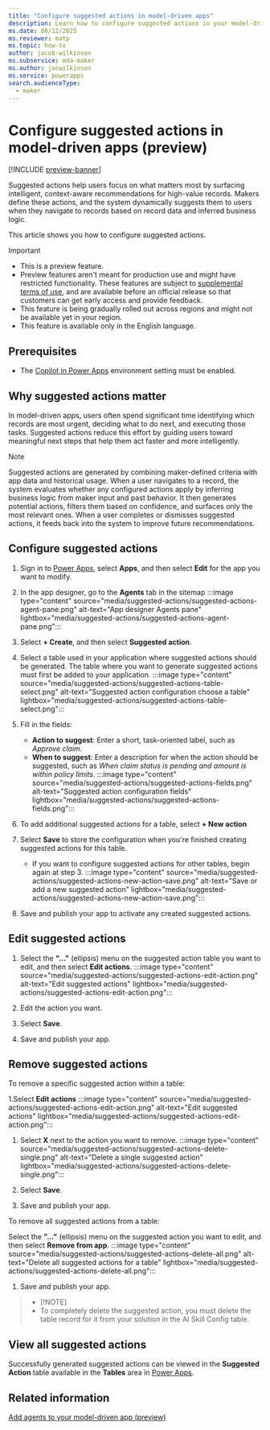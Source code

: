 ```yaml
---
title: "Configure suggested actions in model-driven apps" 
description: Learn how to configure suggested actions in your model-driven apps with Power Apps.
ms.date: 08/12/2025
ms.reviewer: matp
ms.topic: how-to
author: jacob-wilkinson
ms.subservice: mda-maker
ms.author: jacwilkinson
ms.service: powerapps
search.audienceType: 
  - maker
---
```

# Configure suggested actions in model-driven apps (preview)

[!INCLUDE [preview-banner](~/../shared-content/shared/preview-includes/preview-banner.md)]

Suggested actions help users focus on what matters most by surfacing intelligent, context-aware recommendations for high-value records. Makers define these actions, and the system dynamically suggests them to users when they navigate to records based on record data and inferred business logic.

This article shows you how to configure suggested actions.

> [!IMPORTANT]
>
> - This is a preview feature.
> - Preview features aren't meant for production use and might have restricted functionality. These features are subject to [supplemental terms of use](https://go.microsoft.com/fwlink/?linkid=2216214), and are available before an official release so that customers can get early access and provide feedback.
> - This feature is being gradually rolled out across regions and might not be available yet in your region.
> - This feature is available only in the English language.

## Prerequisites

- The [Copilot in Power Apps](../canvas-apps/ai-overview.md) environment setting must be enabled. 

## Why suggested actions matter

In model-driven apps, users often spend significant time identifying which records are most urgent, deciding what to do next, and executing those tasks. Suggested actions reduce this effort by guiding users toward meaningful next steps that help them act faster and more intelligently.

> [!NOTE]
> Suggested actions are generated by combining maker-defined criteria with app data and historical usage. When a user navigates to a record, the system evaluates whether any configured actions apply by inferring business logic from maker input and past behavior. It then generates potential actions, filters them based on confidence, and surfaces only the most relevant ones. When a user completes or dismisses suggested actions, it feeds back into the system to improve future recommendations.

## Configure suggested actions
  
1. Sign in to [Power Apps](https://make.powerapps.com), select **Apps**, and then select **Edit** for the app you want to modify.
1. In the app designer, go to the **Agents** tab in the sitemap
:::image type="content" source="media/suggested-actions/suggested-actions-agent-pane.png" alt-text="App designer Agents pane" lightbox="media/suggested-actions/suggested-actions-agent-pane.png":::
1. Select **+ Create**, and then select **Suggested action**.
1. Select a table used in your application where suggested actions should be generated. The table where you want to generate suggested actions must first be added to your application.
  :::image type="content" source="media/suggested-actions/suggested-actions-table-select.png" alt-text="Suggested action configuration choose a table" lightbox="media/suggested-actions/suggested-actions-table-select.png":::
1. Fill in the fields:

   - **Action to suggest**: Enter a short, task-oriented label, such as *Approve claim*.
   - **When to suggest**: Enter a description for when the action should be suggested, such as *When claim status is pending and amount is within policy limits*.
  :::image type="content" source="media/suggested-actions/suggested-actions-fields.png" alt-text="Suggested action configuration fields" lightbox="media/suggested-actions/suggested-actions-fields.png":::

1. To add additional suggested actions for a table, select **+ New action**
1. Select **Save** to store the configuration when you're finished creating suggested actions for this table.

   - If you want to configure suggested actions for other tables, begin again at step 3.
   :::image type="content" source="media/suggested-actions/suggested-actions-new-action-save.png" alt-text="Save or add a new suggested action" lightbox="media/suggested-actions/suggested-actions-new-action-save.png":::

1. Save and publish your app to activate any created suggested actions.

## Edit suggested actions

1. Select the **"..."** (ellipsis) menu on the suggested action table you want to edit, and then select **Edit actions**.
   :::image type="content" source="media/suggested-actions/suggested-actions-edit-action.png" alt-text="Edit suggested actions" lightbox="media/suggested-actions/suggested-actions-edit-action.png":::

1. Edit the action you want.
1. Select **Save**.
1. Save and publish your app.

## Remove suggested actions

To remove a specific suggested action within a table:

1.Select **Edit actions**
  :::image type="content" source="media/suggested-actions/suggested-actions-edit-action.png" alt-text="Edit suggested actions" lightbox="media/suggested-actions/suggested-actions-edit-action.png":::

1. Select **X** next to the action you want to remove.
  :::image type="content" source="media/suggested-actions/suggested-actions-delete-single.png" alt-text="Delete a single suggested action" lightbox="media/suggested-actions/suggested-actions-delete-single.png":::

1. Select **Save**.
1. Save and publish your app.

To remove all suggested actions from a table:

Select the **"..."** (ellipsis) menu on the suggested action you want to edit, and then select **Remove from app**.
   :::image type="content" source="media/suggested-actions/suggested-actions-delete-all.png" alt-text="Delete all suggested actions for a table" lightbox="media/suggested-actions/suggested-actions-delete-all.png":::

1. Save and publish your app.

> - [!NOTE]
> - To completely delete the suggested action, you must delete the table record for it from your solution in the AI Skill Config table. <!-- Add link to AI Skill Config table article when published. -->

## View all suggested actions

Successfully generated suggested actions can be viewed in the **Suggested Action** table available in the **Tables** area in [Power Apps](https://make.powerapps.com).

## Related information
<!-- Remove comment tags when this article is live.
[Use suggested actions in the agent feed (preview)](../../user/use-suggested-actions-in-the-agent-feed.md) -->

[Add agents to your model-driven app (preview)](add-agents-to-app.md)
